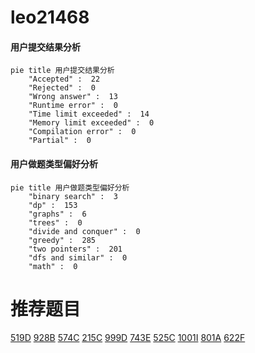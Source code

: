 # leo21468

<!-- tabs:start -->



#### **用户提交结果分析**

```mermaid
pie title 用户提交结果分析
    "Accepted" :  22
    "Rejected" :  0
    "Wrong answer" :  13
    "Runtime error" :  0
    "Time limit exceeded" :  14
    "Memory limit exceeded" :  0
    "Compilation error" :  0
    "Partial" :  0
```

#### **用户做题类型偏好分析**

```mermaid
pie title 用户做题类型偏好分析
    "binary search" :  3
    "dp" :  153
    "graphs" :  6
    "trees" :  0
    "divide and conquer" :  0
    "greedy" :  285
    "two pointers" :  201
    "dfs and similar" :  0
    "math" :  0
```



<!-- tabs:end -->
# 推荐题目
[519D](https://codeforces.com/contest/519/problem/D)
[928B](https://codeforces.com/contest/928/problem/B)
[574C](https://codeforces.com/contest/574/problem/C)
[215C](https://codeforces.com/contest/215/problem/C)
[999D](https://codeforces.com/contest/999/problem/D)
[743E](https://codeforces.com/contest/743/problem/E)
[525C](https://codeforces.com/contest/525/problem/C)
[1001I](https://codeforces.com/contest/1001/problem/I)
[801A](https://codeforces.com/contest/801/problem/A)
[622F](https://codeforces.com/contest/622/problem/F)
